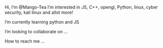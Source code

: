  Hi, I’m @Mango-Tea
 I’m interested in JS, C++, opengl, Python, linux, cyber security, kali linux and allot more!

I’m currently learning python and JS
 
 I’m looking to collaborate on ...
 
 How to reach me ...

<!---
Mango-Tea/Mango-Tea is a ✨ special ✨ repository because its `README.md` (this file) appears on your GitHub profile.
You can click the Preview link to take a look at your changes.
--->
